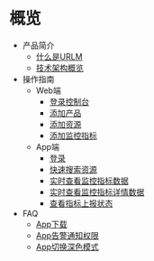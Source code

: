 # 概览
  
  
* 产品简介
    * [什么是URLM](/urlm/introduction/whaturlmis)
    * [技术架构概览](/urlm/introduction/architecture)
* 操作指南
    * Web端 
        * [登录控制台](/urlm/guide/console/login_console) 
        * [添加产品](/urlm/guide/console/add_product)
        * [添加资源](/urlm/guide/console/add_resource)
        * [添加监控指标](/urlm/guide/console/add_metric)
    * App端 
        * [登录](/urlm/guide/app/login_app)
        * [快速搜索资源](/urlm/guide/app/quick_search_res)
        * [实时查看监控指标数据](/urlm/guide/app/metric_data)
        * [实时查看监控指标详情数据](/urlm/guide/app/metric_data_detail)
        * [查看指标上报状态](/urlm/guide/app/delete_client)
* FAQ
    * [App下载](/urlm/faq/app_download)
    * [App告警通知权限](/urlm/faq/app_notify_auth)
    * [App切换深色模式](/urlm/faq/app_darkmode)
  